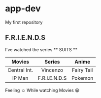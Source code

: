 # app-dev
My first repository

## F.R.I.E.N.D.S

I've watched the series ** SUITS **

| Movies      | Series      | Anime       |
| :---------: | :---------: | :---------: |
| Central Int.| Vincenzo    | Fairy Tail  |
| IP Man      |F.R.I.E.N.D.S| Pokemon     |

Feeling :relaxed: While watching Movies :grinning:
